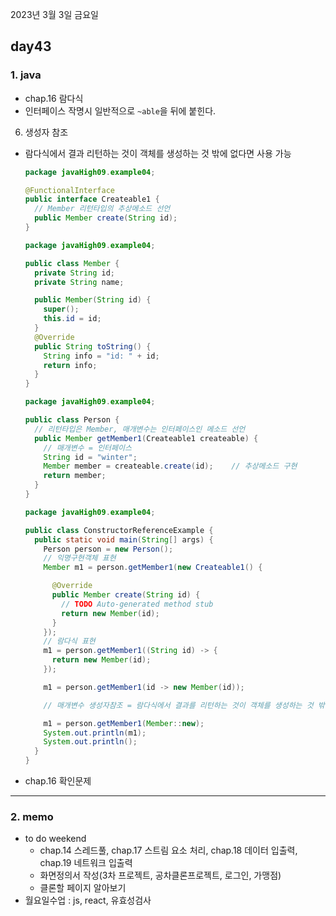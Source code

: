 2023년 3월 3일 금요일

## day43

### 1. java

- chap.16 람다식
- 인터페이스 작명시 일반적으로 `~able`을 뒤에 붙힌다.

6. 생성자 참조

- 람다식에서 결과 리턴하는 것이 객체를 생성하는 것 밖에 없다면 사용 가능

  ```java
  package javaHigh09.example04;

  @FunctionalInterface
  public interface Createable1 {
    // Member 리턴타입의 추상메소드 선언
    public Member create(String id);
  }
  ```

  ```java
  package javaHigh09.example04;

  public class Member {
    private String id;
    private String name;

    public Member(String id) {
      super();
      this.id = id;
    }
    @Override
    public String toString() {
      String info = "id: " + id;
      return info;
    }
  }
  ```

  ```java
  package javaHigh09.example04;

  public class Person {
    // 리턴타입은 Member, 매개변수는 인터페이스인 메소드 선언
    public Member getMember1(Createable1 createable) {
      // 매개변수 = 인터페이스
      String id = "winter";
      Member member = createable.create(id);	// 추상메소드 구현
      return member;
    }
  }
  ```

  ```java
  package javaHigh09.example04;

  public class ConstructorReferenceExample {
    public static void main(String[] args) {
      Person person = new Person();
      // 익명구현객체 표현
      Member m1 = person.getMember1(new Createable1() {

        @Override
        public Member create(String id) {
          // TODO Auto-generated method stub
          return new Member(id);
        }
      });
      // 람다식 표현
      m1 = person.getMember1((String id) -> {
        return new Member(id);
      });

      m1 = person.getMember1(id -> new Member(id));

      // 매개변수 생성자참조 = 람다식에서 결과를 리턴하는 것이 객체를 생성하는 것 밖에 없다면 사용 가능

      m1 = person.getMember1(Member::new);
      System.out.println(m1);
      System.out.println();
    }
  }
  ```

- chap.16 확인문제

---

### 2. memo

- to do weekend
  - chap.14 스레드풀, chap.17 스트림 요소 처리, chap.18 데이터 입출력, chap.19 네트워크 입출력
  - 화면정의서 작성(3차 프로젝트, 공차클론프로젝트, 로그인, 가맹점)
  - 클론할 페이지 알아보기
- 월요일수업 : js, react, 유효성검사
